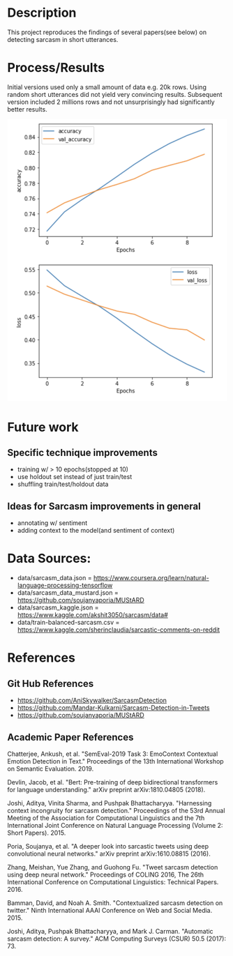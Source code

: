 # Description

This project reproduces the findings of several papers(see below) on detecting sarcasm in short utterances.

# Process/Results
Initial versions used only a small amount of data e.g. 20k rows.  Using random short utterances did not yield
very convincing results.  Subsequent version included 2 millions rows and not unsurprisingly had significantly better results.

![TrainResults](images/v5_10epochs_train_results.png "Train Results")

# Future work

## Specific technique improvements
* training w/ > 10 epochs(stopped at 10)
* use holdout set instead of just train/test
* shuffling train/test/holdout data

## Ideas for Sarcasm improvements in general
* annotating w/ sentiment
* adding context to the model(and sentiment of context)

# Data Sources:
* data/sarcasm_data.json = https://www.coursera.org/learn/natural-language-processing-tensorflow
* data/sarcasm_data_mustard.json = https://github.com/soujanyaporia/MUStARD
* data/sarcasm_kaggle.json = https://www.kaggle.com/akshit3050/sarcasm/data#
* data/train-balanced-sarcasm.csv = https://www.kaggle.com/sherinclaudia/sarcastic-comments-on-reddit

# References

## Git Hub References
* https://github.com/AniSkywalker/SarcasmDetection
* https://github.com/Mandar-Kulkarni/Sarcasm-Detection-in-Tweets
* https://github.com/soujanyaporia/MUStARD

## Academic Paper References

Chatterjee, Ankush, et al. "SemEval-2019 Task 3: EmoContext Contextual Emotion Detection in Text." Proceedings of the 13th International Workshop on Semantic Evaluation. 2019.

Devlin, Jacob, et al. "Bert: Pre-training of deep bidirectional transformers for language understanding." arXiv preprint arXiv:1810.04805 (2018).

Joshi, Aditya, Vinita Sharma, and Pushpak Bhattacharyya. "Harnessing context incongruity for sarcasm detection." Proceedings of the 53rd Annual Meeting of the Association for Computational Linguistics and the 7th International Joint Conference on Natural Language Processing (Volume 2: Short Papers). 2015.

Poria, Soujanya, et al. "A deeper look into sarcastic tweets using deep convolutional neural networks." arXiv preprint arXiv:1610.08815 (2016).

Zhang, Meishan, Yue Zhang, and Guohong Fu. "Tweet sarcasm detection using deep neural network." Proceedings of COLING 2016, The 26th International Conference on Computational Linguistics: Technical Papers. 2016.

Bamman, David, and Noah A. Smith. "Contextualized sarcasm detection on twitter." Ninth International AAAI Conference on Web and Social Media. 2015.

Joshi, Aditya, Pushpak Bhattacharyya, and Mark J. Carman. "Automatic sarcasm detection: A survey." ACM Computing Surveys (CSUR) 50.5 (2017): 73.
